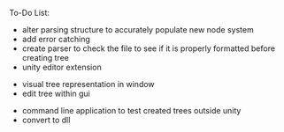 To-Do List:

* alter parsing structure to accurately populate new node system
* add error catching
* create parser to check the file to see if it is properly formatted before creating tree
* unity editor extension
- visual tree representation in window
- edit tree within gui
* command line application to test created trees outside unity
* convert to dll
